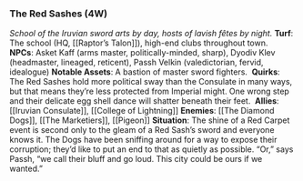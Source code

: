 ---
---

### **The Red Sashes** (4W)
*School of the Iruvian sword arts by day, hosts of lavish fêtes by night.*
**Turf**: The school (HQ, [[Raptor’s Talon]]), high-end clubs throughout town. 
**NPCs**: Asket Kaff (arms master, politically-minded, sharp), Dyodiv Klev (headmaster, lineaged, reticent), Passh Velkin (valedictorian, fervid, idealogue)
**Notable Assets**: A bastion of master sword fighters. 
**Quirks**: The Red Sashes hold more political sway than the Consulate in many ways, but that means they’re less protected from Imperial might. One wrong step and their delicate egg shell dance will shatter beneath their feet. 
**Allies**: [[Iruvian Consulate]], [[College of Lightning]]
**Enemies**: [[The Diamond Dogs]], [[The Marketiers]], [[Pigeon]]
**Situation**: The shine of a Red Carpet event is second only to the gleam of a Red Sash’s sword and everyone knows it. The Dogs have been sniffing around for a way to expose their corruption; they’d like to put an end to that as quietly as possible. “Or,” says Passh, “we call their bluff and go loud. This city could be ours if we wanted.”